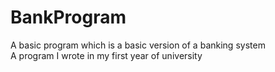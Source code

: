 # BankProgram
A basic program which is a basic version of a banking system <br/>
A program I wrote in my first year of university
